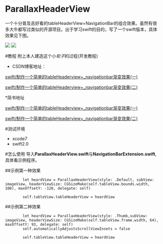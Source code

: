 # ParallaxHeaderView
一个十分普及且好看的tableHeaderView+NavigationBar的组合效果。虽然有很多大牛都写过类似的开源项目。出于学习swift的目的，写了一个swift版本，具体效果见下图。

![](http://7xnwdv.com1.z0.glb.clouddn.com/ParallaxHeaderView.gif)
![](http://7xnwdv.com1.z0.glb.clouddn.com/ParallaxHeaderView模糊.gif)


#教程
附上本人建造这个小*轮子*的过程(开发教程)

* CSDN博客地址：

[swift/制作一个简单的tableHeaderview+_navigationbar渐变效果(一)][id1]

[swift/制作一个简单的tableHeaderview+_navigationbar渐变效果(二)][id2]

[id1]: http://blog.csdn.net/u014051401/article/details/49622627

[id2]: http://blog.csdn.net/u014051401/article/details/49661663

*简书地址

[swift/制作一个简单的tableHeaderview+_navigationbar渐变效果(一)][id3]

[swift/制作一个简单的tableHeaderview+_navigationbar渐变效果(二)][id4]

[id3]: http://www.jianshu.com/p/c04323679ab6

[id4]: http://www.jianshu.com/p/267b678114e6

#测试环境
* xcode7
* swift2.0

#怎么使用
导入**ParallaxHeaderView.swift**与**NavigationBarExtension.swift**,具体看示例程序。


##示例第一种效果
```
        let heardView = ParallaxHeaderView(style: .Default, subView: imageView, headerViewSize: CGSizeMake(self.tableView.bounds.width, 100), maxOffsetY: -120, delegate: self)

        self.tableView.tableHeaderView = heardView
```

##示例第二种效果

```
        let heardView = ParallaxHeaderView(style: .Thumb,subView: imageView, headerViewSize: CGSizeMake(self.tableView.frame.width, 64), maxOffsetY: 93, delegate: self)
        self.automaticallyAdjustsScrollViewInsets = false
        
        self.tableView.tableHeaderView = heardView

```

